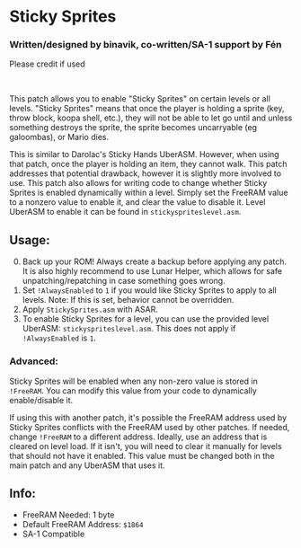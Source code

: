 # Sticky Sprites
### Written/designed by binavik, co-written/SA-1 support by Fén
Please credit if used

<br/>

This patch allows you to enable "Sticky Sprites" on certain levels or all levels.
"Sticky Sprites" means that once the player is holding a sprite (key, throw block,
koopa shell, etc.), they will not be able to let go until and unless something
destroys the sprite, the sprite becomes uncarryable (eg galoombas), or Mario dies.

This is similar to Darolac's Sticky Hands UberASM. However, when using that patch,
once the player is holding an item, they cannot walk. This patch addresses that
potential drawback, however it is slightly more involved to use. This patch also
allows for writing code to change whether Sticky Sprites is enabled dynamically
within a level. Simply set the FreeRAM value to a nonzero value to enable it,
and clear the value to disable it. Level UberASM to enable it can be found in `stickyspriteslevel.asm`.

## Usage:

0. Back up your ROM! Always create a backup before applying any patch. It is also 
   highly recommend to use Lunar Helper, which allows for safe unpatching/repatching
   in case something goes wrong.
1. Set `!AlwaysEnabled` to `1` if you would like Sticky Sprites to apply to all
   levels. Note: If this is set, behavior cannot be overridden.
2. Apply `StickySprites.asm` with ASAR.
3. To enable Sticky Sprites for a level, you can use the provided level UberASM: `stickyspriteslevel.asm`. This does not apply if `!AlwaysEnabled` is `1`.

### Advanced:

Sticky Sprites will be enabled when any non-zero value is stored in `!FreeRAM`. You can modify this value from your code to dynamically enable/disable it.

If using this with another patch, it's possible the FreeRAM address used by Sticky Sprites conflicts with the FreeRAM used by other patches.
If needed, change `!FreeRAM` to a different address. Ideally, use an address that is cleared on level load. If it isn't, you will need to clear it manually
for levels that should not have it enabled. This value must be changed both in the main patch and any UberASM that uses it.

## Info:
* FreeRAM Needed: 1 byte
* Default FreeRAM Address: `$1864`
* SA-1 Compatible
